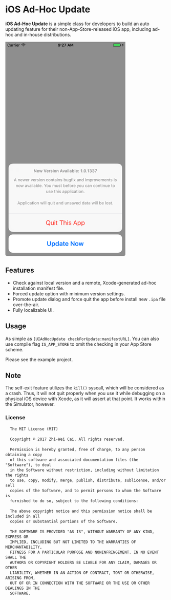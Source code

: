 # iOS Ad-Hoc Update

**iOS Ad-Hoc Update** is a simple class for developers to build an auto updating feature for their non-App-Store-released iOS app, including ad-hoc and in-house distributions.

![Preview](preview.png)

## Features

- Check against local version and a remote, Xcode-generated ad-hoc installation manifest file.
- Forced update option with minimum version settings.
- Promote update dialog and force quit the app before install new `.ipa` file over-the-air.
- Fully localizable UI.

## Usage

As simple as `[UIAdHocUpdate checkForUpdate:manifestURL]`. You can also use compile flag `IS_APP_STORE` to omit the checking in your App Store scheme.

Please see the example project.

## Note

The self-exit feature utilizes the `kill()` syscall, which will be considered as a crash. Thus, it will not quit properly when you use it while debugging on a physical iOS device with Xcode, as it will assert at that point. It works within the Simulator, however.

### License

```
  The MIT License (MIT)

  Copyright © 2017 Zhi-Wei Cai. All rights reserved.

  Permission is hereby granted, free of charge, to any person obtaining a copy
  of this software and associated documentation files (the "Software"), to deal
  in the Software without restriction, including without limitation the rights
  to use, copy, modify, merge, publish, distribute, sublicense, and/or sell
  copies of the Software, and to permit persons to whom the Software is
  furnished to do so, subject to the following conditions:

  The above copyright notice and this permission notice shall be included in all
  copies or substantial portions of the Software.

  THE SOFTWARE IS PROVIDED "AS IS", WITHOUT WARRANTY OF ANY KIND, EXPRESS OR
  IMPLIED, INCLUDING BUT NOT LIMITED TO THE WARRANTIES OF MERCHANTABILITY,
  FITNESS FOR A PARTICULAR PURPOSE AND NONINFRINGEMENT. IN NO EVENT SHALL THE
  AUTHORS OR COPYRIGHT HOLDERS BE LIABLE FOR ANY CLAIM, DAMAGES OR OTHER
  LIABILITY, WHETHER IN AN ACTION OF CONTRACT, TORT OR OTHERWISE, ARISING FROM,
  OUT OF OR IN CONNECTION WITH THE SOFTWARE OR THE USE OR OTHER DEALINGS IN THE
  SOFTWARE.
```
